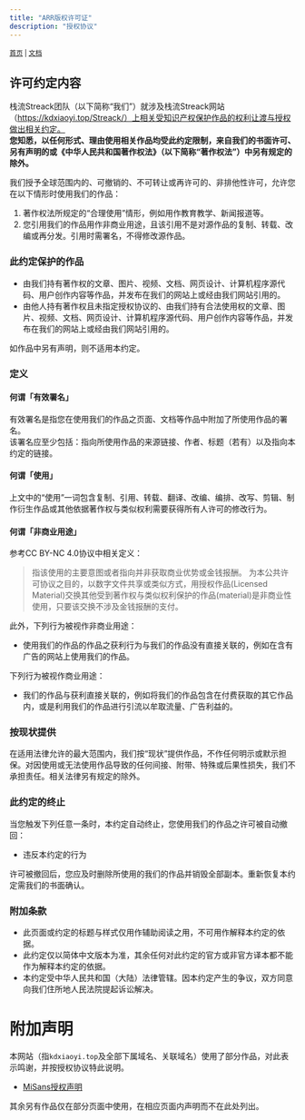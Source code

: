 ```yaml
---
title: "ARR版权许可证"
description: "授权协议"
---
```

<small id="old_menu"><a href="/Streack/">首页</a> | <a href="/Streack/doc/">文档</a></small>

## 许可约定内容
栈流Streack团队（以下简称“我们”）就涉及栈流Streack网站（https://kdxiaoyi.top/Streack/）上相关受知识产权保护作品的权利让渡与授权做出相关约定。<br>
**您知悉，以任何形式、理由使用相关作品均受此约定限制，来自我们的书面许可、另有声明的或《中华人民共和国著作权法》（以下简称“著作权法”）中另有规定的除外。**

我们授予全球范围内的、可撤销的、不可转让或再许可的、非排他性许可，允许您在以下情形时使用我们的作品：

1. 著作权法所规定的“合理使用”情形，例如用作教育教学、新闻报道等。
2. 您引用我们的作品用作非商业用途，且该引用不是对源作品的复制、转载、改编或再分发。引用时需署名，不得修改源作品。

### 此约定保护的作品

* 由我们持有著作权的文章、图片、视频、文档、网页设计、计算机程序源代码、用户创作内容等作品，并发布在我们的网站上或经由我们网站引用的。
* 由他人持有著作权且未指定授权协议的、由我们持有合法使用权的文章、图片、视频、文档、网页设计、计算机程序源代码、用户创作内容等作品，并发布在我们的网站上或经由我们网站引用的。

如作品中另有声明，则不适用本约定。

### 定义
#### 何谓「有效署名」
有效署名是指您在使用我们的作品之页面、文档等作品中附加了所使用作品的署名。<br>
该署名应至少包括：指向所使用作品的来源链接、作者、标题（若有）以及指向本约定的链接。

#### 何谓「使用」
上文中的“使用”一词包含复制、引用、转载、翻译、改编、编排、改写、剪辑、制作衍生作品或其他依据著作权与类似权利需要获得所有人许可的修改行为。<br>

#### 何谓「非商业用途」
参考CC BY-NC 4.0协议中相关定义：

> 指该使用的主要意图或者指向并非获取商业优势或金钱报酬。
> 为本公共许可协议之目的，以数字文件共享或类似方式，用授权作品(Licensed Material)交换其他受到著作权与类似权利保护的作品(material)是非商业性使用，只要该交换不涉及金钱报酬的支付。

此外，下列行为被视作非商业用途：

* 使用我们的作品的作品之获利行为与我们的作品没有直接关联的，例如在含有广告的网站上使用我们的作品。

下列行为被视作商业用途：

* 我们的作品与获利直接关联的，例如将我们的作品包含在付费获取的其它作品内，或是利用我们的作品进行引流以牟取流量、广告利益的。

### 按现状提供

在适用法律允许的最大范围内，我们按“现状”提供作品，不作任何明示或默示担保。对因使用或无法使用作品导致的任何间接、附带、特殊或后果性损失，我们不承担责任。相关法律另有规定的除外。

### 此约定的终止
当您触发下列任意一条时，本约定自动终止，您使用我们的作品之许可被自动撤回：

* 违反本约定的行为

许可被撤回后，您应及时删除所使用的我们的作品并销毁全部副本。重新恢复本约定需我们的书面确认。

### 附加条款

* 此页面或约定的标题与样式仅用作辅助阅读之用，不可用作解释本约定的依据。
* 此约定仅以简体中文版本为准，其余任何对此约定的官方或非官方译本都不能作为解释本约定的依据。
* 本约定受中华人民共和国（大陆）法律管辖。因本约定产生的争议，双方同意向我们住所地人民法院提起诉讼解决。

# 附加声明
本网站（指`kdxiaoyi.top`及全部下属域名、关联域名）使用了部分作品，对此表示鸣谢，并按授权协议特此说明。

- [MiSans授权声明](https://hyperos.mi.com/font/download)

其余另有作品仅在部分页面中使用，在相应页面内声明而不在此处列出。

<script src="https://rs.kdxiaoyi.top/res/scripts/js/sober@1.0.6.min.js"></script><script src="https://kdxiaoyi.top/Streack/_page/js/pmd.js"></script><script src="https://rs.kdxiaoyi.top/res/scripts/js/pmd-reRender.min.js"></script>